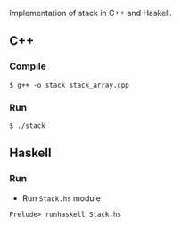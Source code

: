 Implementation of stack in C++ and Haskell.

## C++

### Compile

`$ g++ -o stack stack_array.cpp`

### Run

`$ ./stack`

## Haskell

### Run

* Run `Stack.hs` module

`Prelude> runhaskell Stack.hs`

